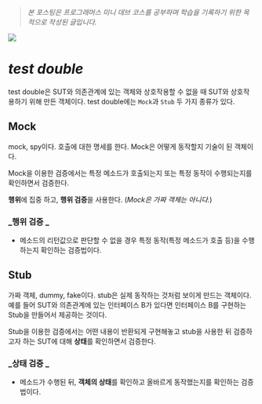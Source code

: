 >_본 포스팅은 프로그래머스 미니 데브 코스를 공부하며 
학습을 기록하기 위한 목적으로 작성된 글입니다._

![](https://velog.velcdn.com/images/suran-kim/post/995de739-392c-4e2f-ba86-ef2b2c8db694/image.png)


# _**test double**_
test double은
SUT와 의존관계에 있는 객체와 상호작용할 수 없을 때
SUT와 상호작용하기 위해 만든 객체이다.
test double에는 `Mock`과 `Stub` 두 가지 종류가 있다.



## Mock

mock, spy이다.
호출에 대한 명세를 한다.
Mock은 어떻게 동작할지 기술이 된 객체이다.

Mock을 이용한 검증에서는 
특정 메소드가 호출되는지 또는 특정 동작이 수행되는지를 확인하면서 검증한다.

**행위**에 집중 하고, **행위 검증**을 사용한다.
(_Mock은 가짜 객체는 아니다._)


### _행위 검증 _

- 메소드의 리턴값으로 판단할 수 없을 경우 특정 동작(특정 메소드가 호출 등)을 수행하는지 확인하는 검증법이다. 


## Stub
가짜 객체, dummy, fake이다.
stub은 실제 동작하는 것처럼 보이게 만드는 객체이다.
예를 들어 SUT와 의존관계에 있는 인터페이스 B가 있다면
인터페이스 B를 구현하는 Stub을 만들어서 제공하는 것이다.

Stub을 이용한 검증에서는
어떤 내용이 반환되게 구현해놓고 stub을 사용한 뒤 
검증하고자 하는 SUT에 대해 **상태**를 확인하면서 검증한다.

### _상태 검증 _
- 메소드가 수행된 뒤, **객체의 상태**를 확인하고 올바르게 동작했는지를 확인하는 검증법이다.